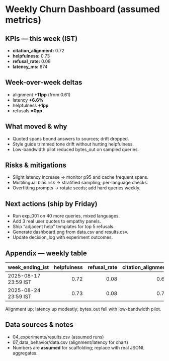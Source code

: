 # Weekly Churn Dashboard (assumed metrics)

## KPIs — this week (IST)
- **citation_alignment:** 0.72  
- **helpfulness:** 0.73  
- **refusal_rate:** 0.08  
- **latency_ms:** 874

## Week-over-week deltas
- alignment **+11pp** (from 0.61)  
- latency **+6.6%**  
- helpfulness **+1pp**  
- refusals **±0pp**

## What moved & why
- Quoted spans bound answers to sources; drift dropped.  
- Style guide trimmed tone drift without hurting helpfulness.  
- Low-bandwidth pilot reduced bytes_out on sampled queries.

## Risks & mitigations
- Slight latency increase → monitor p95 and cache frequent spans.  
- Multilingual bias risk → stratified sampling; per-language checks.  
- Overfitting prompts → rotate seeds; add hard queries weekly.

## Next actions (ship by Friday)
- Run exp_001 on 40 more queries, mixed languages.  
- Add 3 real user quotes to empathy panels.  
- Ship “adjacent help” templates for top 5 refusals.  
- Generate dashboard.png from data.csv and results.csv.  
- Update decision_log with experiment outcomes.

## Appendix — weekly table
| week_ending_ist | helpfulness | refusal_rate | citation_alignment | latency_ms | bytes_out_kb |
|---|---:|---:|---:|---:|---:|
| 2025-08-17 23:59 IST | 0.72 | 0.08 | 0.61 | 820 | 118 |
| 2025-08-24 23:59 IST | 0.73 | 0.08 | 0.72 | 874 | 75 |

Alignment up; latency up modestly; bytes_out fell with low-bandwidth pilot.

## Data sources & notes
- 04_experiments/results.csv (assumed runs)  
- 07_data_behavior/data.csv (alignment/latency for chart)  
- Numbers are **assumed** for scaffolding; replace with real JSONL aggregates.